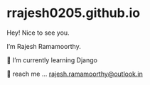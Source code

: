 # rrajesh0205.github.io
Hey! Nice to see you.

I’m Rajesh Ramamoorthy.

🌱  I’m currently learning Django

💬 reach me ... rajesh.ramamoorthy@outlook.in


<!---
rrajesh0205/rrajesh0205 is a ✨ special ✨ repository because its `README.md` (this file) appears on your GitHub profile.
You can click the Preview link to take a look at your changes.
--->
